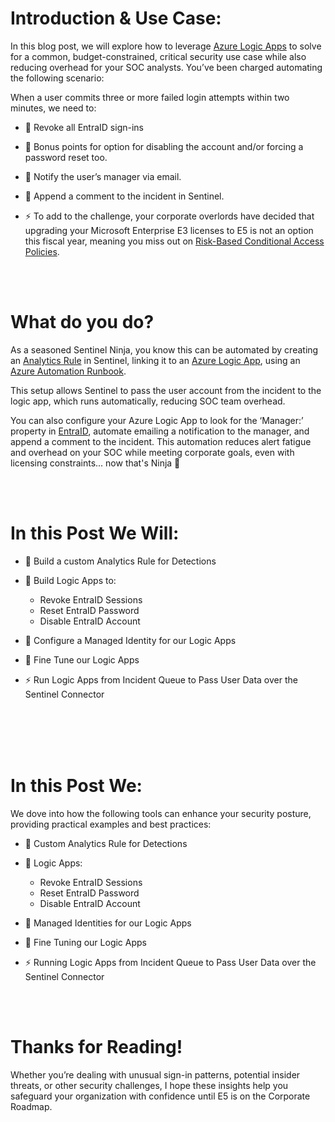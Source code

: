 # Introduction & Use Case:

In this blog post, we will explore how to leverage [Azure Logic Apps](https://learn.microsoft.com/en-us/azure/logic-apps/logic-apps-overview) to solve for a common, budget-constrained, critical security use case while also reducing overhead for your SOC analysts. You’ve been charged automating the following scenario:

When a user commits three or more failed login attempts within two minutes, we need to:

- &#128272; Revoke all EntraID sign-ins

- &#128295; Bonus points for option for disabling the account and/or forcing a password reset too.

- &#128232; Notify the user’s manager via email.

- &#128221; Append a comment to the incident in Sentinel. 

- &#x26A1; To add to the challenge, your corporate overlords have decided that upgrading your Microsoft Enterprise E3 licenses to E5 is not an option this fiscal year, meaning you miss out on [Risk-Based Conditional Access Policies](https://learn.microsoft.com/en-us/entra/id-protection/howto-identity-protection-configure-risk-policies). 

<br/>
<br/>

# What do you do? 
As a seasoned Sentinel Ninja, you know this can be automated by creating an [Analytics Rule](https://learn.microsoft.com/en-us/azure/sentinel/create-analytics-rules?tabs=azure-portal) in Sentinel, linking it to an [Azure Logic App](https://learn.microsoft.com/en-us/azure/logic-apps/logic-apps-overview), using an [Azure Automation Runbook](https://learn.microsoft.com/en-us/azure/automation/automation-runbook-types?tabs=lps72%2Cpy10).

This setup allows Sentinel to pass the user account from the incident to the logic app, which runs automatically, reducing SOC team overhead.

You can also configure your Azure Logic App to look for the ‘Manager:’ property in [EntraID](https://learn.microsoft.com/en-us/entra/fundamentals/whatis), automate emailing a notification to the manager, and append a comment to the incident. This automation reduces alert fatigue and overhead on your SOC while meeting corporate goals, even with licensing constraints... now that's Ninja &#x1f977; 

<br/>
<br/>

# In this Post We Will:


- &#128270; Build a custom Analytics Rule for Detections

- &#128297; Build Logic Apps to:

    - Revoke EntraID Sessions
    - Reset EntraID Password
    - Disable EntraID Account

- &#128296; Configure a Managed Identity for our Logic Apps

- &#128295; Fine Tune our Logic Apps

- &#x26A1; Run Logic Apps from Incident Queue to Pass User Data over the Sentinel Connector

<br/>
<br/>


<br/>
<br/>


# In this Post We:
We dove into how the following tools can enhance your security posture, providing practical examples and best practices:

- &#128270; Custom Analytics Rule for Detections

- &#128297; Logic Apps:
    - Revoke EntraID Sessions
    - Reset EntraID Password
    - Disable EntraID Account

- &#128296; Managed Identities for our Logic Apps

- &#128295; Fine Tuning our Logic Apps

- &#x26A1; Running Logic Apps from Incident Queue to Pass User Data over the Sentinel Connector


<br/>
<br/>

# Thanks for Reading!
 Whether you’re dealing with unusual sign-in patterns, potential insider threats, or other security challenges, I hope these insights help you safeguard your organization with confidence until E5 is on the Corporate Roadmap. 

